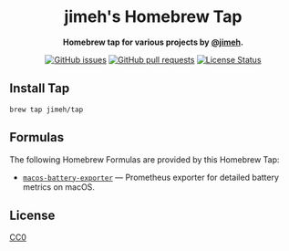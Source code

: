 <h1 align="center">
  jimeh's Homebrew Tap
</h1>

<p align="center">
  <strong>
    Homebrew tap for various projects by <a href="https://github.com/jimeh">@jimeh</a>.
  </strong>
</p>

<p align="center">
  <a href="https://github.com/jimeh/homebrew-tap/issues"><img src="https://img.shields.io/github/issues-raw/jimeh/homebrew-tap.svg?style=flat&logo=github&logoColor=white" alt="GitHub issues"></a>
  <a href="https://github.com/jimeh/homebrew-tap/pulls"><img src="https://img.shields.io/github/issues-pr-raw/jimeh/homebrew-tap.svg?style=flat&logo=github&logoColor=white" alt="GitHub pull requests"></a>
  <a href="https://github.com/jimeh/homebrew-tap/blob/main/LICENSE"><img src="https://img.shields.io/github/license/jimeh/homebrew-tap.svg?style=flat" alt="License Status"></a>
</p>

## Install Tap

```
brew tap jimeh/tap
```

## Formulas

The following Homebrew Formulas are provided by this Homebrew Tap:

- [`macos-battery-exporter`](https://github.com/jimeh/macos-battery-exporter) —
  Prometheus exporter for detailed battery metrics on macOS.

## License

[CC0](https://github.com/jimeh/homebrew-tap/blob/main/LICENSE)
